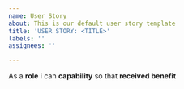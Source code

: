 ```yaml
---
name: User Story
about: This is our default user story template
title: 'USER STORY: <TITLE>'
labels: ''
assignees: ''

---
```


As a **role** i can  **capability** so that **received benefit**
